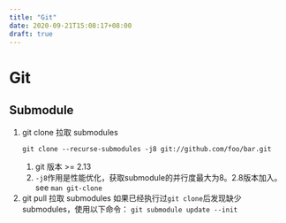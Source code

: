```yaml
---
title: "Git"
date: 2020-09-21T15:08:17+08:00
draft: true
---
```


# Git
## Submodule
1. git clone 拉取 submodules
   ```
   git clone --recurse-submodules -j8 git://github.com/foo/bar.git
   ```
   1. git 版本 >= 2.13
   2. `-j8`作用是性能优化，获取submodule的并行度最大为8。2.8版本加入。see `man git-clone`
2. git pull 拉取 submodules
   如果已经执行过`git clone`后发现缺少submodules，使用以下命令：
   `git submodule update --init`
